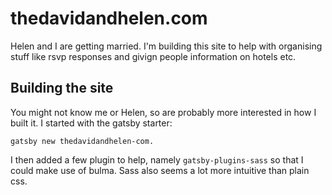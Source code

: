# thedavidandhelen.com

Helen and I are getting married. I'm building this site to help with organising stuff like rsvp responses and givign people information on hotels etc.

## Building the site

You might not know me or Helen, so are probably more interested in how I built it. I started with the gatsby starter:

`gatsby new thedavidandhelen-com.`

I then added a few plugin to help, namely `gatsby-plugins-sass` so that I could make use of bulma. Sass also seems a lot more intuitive than plain css. 

